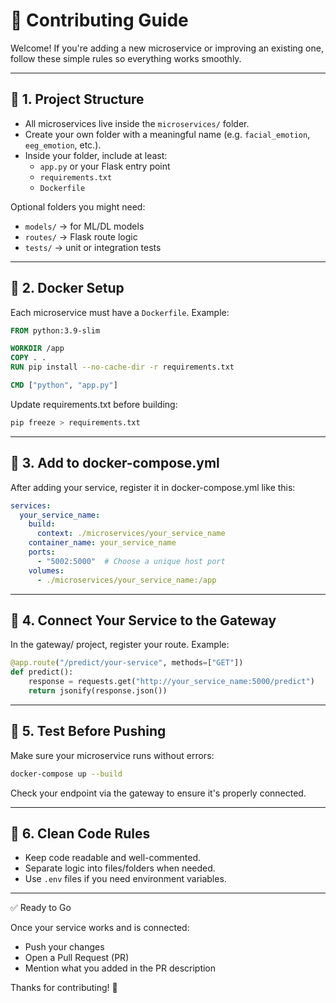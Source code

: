 # 🤝 Contributing Guide

Welcome! If you're adding a new microservice or improving an existing one, follow these simple rules so everything works smoothly.

---

## 📁 1. Project Structure

- All microservices live inside the `microservices/` folder.
- Create your own folder with a meaningful name (e.g. `facial_emotion`, `eeg_emotion`, etc.).
- Inside your folder, include at least:
  - `app.py` or your Flask entry point
  - `requirements.txt`
  - `Dockerfile`

Optional folders you might need:
- `models/` → for ML/DL models
- `routes/` → Flask route logic
- `tests/` → unit or integration tests

---

## 🐳 2. Docker Setup

Each microservice must have a `Dockerfile`. Example:

```Dockerfile
FROM python:3.9-slim

WORKDIR /app
COPY . .
RUN pip install --no-cache-dir -r requirements.txt

CMD ["python", "app.py"]
```

Update requirements.txt before building:

```bash
pip freeze > requirements.txt
```

---

## 🧩 3. Add to docker-compose.yml

After adding your service, register it in docker-compose.yml like this:

```yaml
services:
  your_service_name:
    build:
      context: ./microservices/your_service_name
    container_name: your_service_name
    ports:
      - "5002:5000"  # Choose a unique host port
    volumes:
      - ./microservices/your_service_name:/app
```

---

## 🚪 4. Connect Your Service to the Gateway

In the gateway/ project, register your route. Example:

```python
@app.route("/predict/your-service", methods=["GET"])
def predict():
    response = requests.get("http://your_service_name:5000/predict")
    return jsonify(response.json())
```

---

## 🧪 5. Test Before Pushing

Make sure your microservice runs without errors:

```bash
docker-compose up --build
```

Check your endpoint via the gateway to ensure it's properly connected.

---

## 🧹 6. Clean Code Rules

- Keep code readable and well-commented.
- Separate logic into files/folders when needed.
- Use `.env` files if you need environment variables.

---

✅ Ready to Go

Once your service works and is connected:

- Push your changes
- Open a Pull Request (PR)
- Mention what you added in the PR description

Thanks for contributing! 🎉